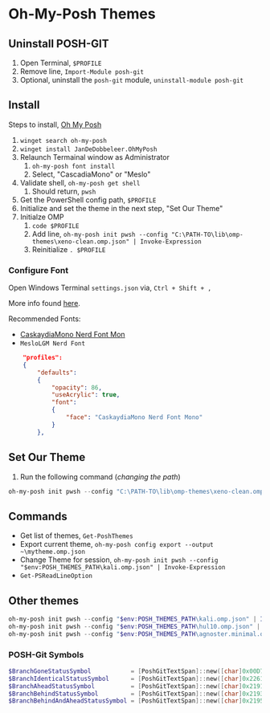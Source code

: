 # Oh-My-Posh Themes

## Uninstall POSH-GIT

1. Open Terminal, `$PROFILE`
2. Remove line, `Import-Module posh-git`
3. Optional, uninstall the `posh-git` module, `uninstall-module posh-git`

## Install

Steps to install, [Oh My Posh](https://ohmyposh.dev/)

1. `winget search oh-my-posh`
2. `winget install JanDeDobbeleer.OhMyPosh`
3. Relaunch Termainal window as Administrator
   1. `oh-my-posh font install`
   2. Select, "CascadiaMono" or "Meslo"
4. Validate shell, `oh-my-posh get shell`
   1. Should return, `pwsh`
5. Get the PowerShell config path, `$PROFILE`
6. Initialize and set the theme in the next step, "Set Our Theme"
7. Initialze OMP
   1. `code $PROFILE`
   2. Add line, `oh-my-posh init pwsh --config "C:\PATH-TO\lib\omp-themes\xeno-clean.omp.json" | Invoke-Expression`
   3. Reinitialize `. $PROFILE`

### Configure Font

Open Windows Terminal `settings.json` via, `Ctrl + Shift + ,`

More info found [here](https://ohmyposh.dev/docs/installation/fonts).

Recommended Fonts:

* [CaskaydiaMono Nerd Font Mon](https://github.com/ryanoasis/nerd-fonts/releases/download/v3.1.1/CascadiaMono.zip)
* `MesloLGM Nerd Font`

```json
    "profiles":
    {
        "defaults":
        {
            "opacity": 86,
            "useAcrylic": true,
            "font":
            {
                "face": "CaskaydiaMono Nerd Font Mono"
            }
        },
```

## Set Our Theme

1. Run the following command (_changing the path_)

```powershell
oh-my-posh init pwsh --config "C:\PATH-TO\lib\omp-themes\xeno-clean.omp.json" | Invoke-Expression
```

## Commands

* Get list of themes, `Get-PoshThemes`
* Export current theme, `oh-my-posh config export --output ~\mytheme.omp.json`
* Change Theme for session, `oh-my-posh init pwsh --config "$env:POSH_THEMES_PATH\kali.omp.json" | Invoke-Expression`
* `Get-PSReadLineOption`

## Other themes

```powershell
oh-my-posh init pwsh --config "$env:POSH_THEMES_PATH\kali.omp.json" | Invoke-Expression
oh-my-posh init pwsh --config "$env:POSH_THEMES_PATH\hul10.omp.json" | Invoke-Expression
oh-my-posh init pwsh --config "$env:POSH_THEMES_PATH\agnoster.minimal.omp.json" | Invoke-Expression
```

### POSH-Git Symbols

```powershell
$BranchGoneStatusSymbol           = [PoshGitTextSpan]::new([char]0x00D7, [ConsoleColor]::DarkCyan) # × Multiplication sign
$BranchIdenticalStatusSymbol      = [PoshGitTextSpan]::new([char]0x2261, [ConsoleColor]::Cyan)     # ≡ Three horizontal lines
$BranchAheadStatusSymbol          = [PoshGitTextSpan]::new([char]0x2191, [ConsoleColor]::Green)    # ↑ Up arrow
$BranchBehindStatusSymbol         = [PoshGitTextSpan]::new([char]0x2193, [ConsoleColor]::Red)      # ↓ Down arrow
$BranchBehindAndAheadStatusSymbol = [PoshGitTextSpan]::new([char]0x2195, [ConsoleColor]::Yellow)   # ↕ Up & Down arrow
```
